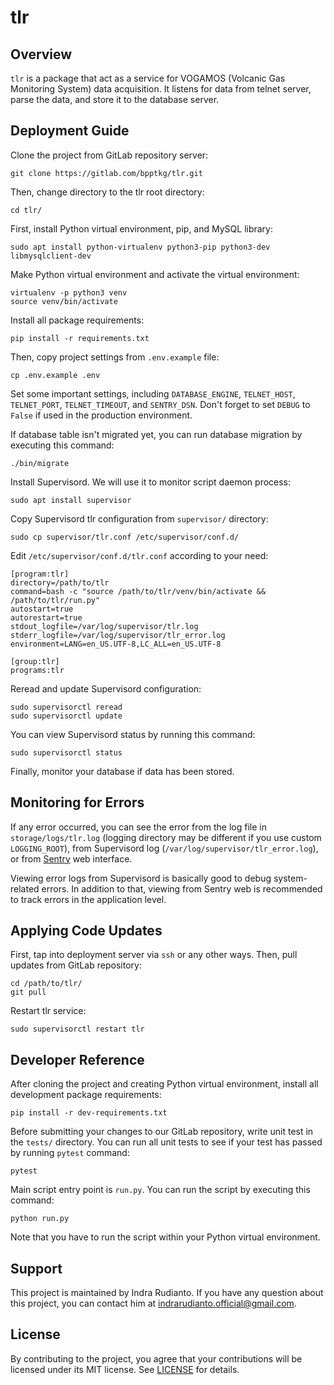 # tlr

## Overview

`tlr` is a package that act as a service for VOGAMOS (Volcanic Gas Monitoring
System) data acquisition. It listens for data from telnet server, parse the
data, and store it to the database server.

## Deployment Guide

Clone the project from GitLab repository server:

    git clone https://gitlab.com/bpptkg/tlr.git

Then, change directory to the tlr root directory:

    cd tlr/

First, install Python virtual environment, pip, and MySQL library:

    sudo apt install python-virtualenv python3-pip python3-dev libmysqlclient-dev

Make Python virtual environment and activate the virtual environment:

    virtualenv -p python3 venv
    source venv/bin/activate

Install all package requirements:

    pip install -r requirements.txt

Then, copy project settings from `.env.example` file:

    cp .env.example .env

Set some important settings, including `DATABASE_ENGINE`, `TELNET_HOST`,
`TELNET_PORT`, `TELNET_TIMEOUT`, and `SENTRY_DSN`. Don't forget to set `DEBUG`
to `False` if used in the production environment.

If database table isn't migrated yet, you can run database migration by
executing this command:

    ./bin/migrate

Install Supervisord. We will use it to monitor script daemon process:

    sudo apt install supervisor

Copy Supervisord tlr configuration from `supervisor/` directory:

    sudo cp supervisor/tlr.conf /etc/supervisor/conf.d/

Edit `/etc/supervisor/conf.d/tlr.conf` according to your need:

    [program:tlr]
    directory=/path/to/tlr
    command=bash -c "source /path/to/tlr/venv/bin/activate && /path/to/tlr/run.py"
    autostart=true
    autorestart=true
    stdout_logfile=/var/log/supervisor/tlr.log
    stderr_logfile=/var/log/supervisor/tlr_error.log
    environment=LANG=en_US.UTF-8,LC_ALL=en_US.UTF-8

    [group:tlr]
    programs:tlr

Reread and update Supervisord configuration:

    sudo supervisorctl reread
    sudo supervisorctl update

You can view Supervisord status by running this command:

    sudo supervisorctl status

Finally, monitor your database if data has been stored.

## Monitoring for Errors

If any error occurred, you can see the error from the log file in
`storage/logs/tlr.log` (logging directory may be different if you use custom
`LOGGING_ROOT`), from Supervisord log (`/var/log/supervisor/tlr_error.log`), or
from [Sentry](https://sentry.io/organizations/bpptkg/issues/?project=5253584)
web interface.

Viewing error logs from Supervisord is basically good to debug system-related
errors. In addition to that, viewing from Sentry web is recommended to track
errors in the application level.

## Applying Code Updates

First, tap into deployment server via `ssh` or any other ways. Then, pull
updates from GitLab repository:

    cd /path/to/tlr/
    git pull

Restart tlr service:

    sudo supervisorctl restart tlr

## Developer Reference

After cloning the project and creating Python virtual environment, install all
development package requirements:

    pip install -r dev-requirements.txt

Before submitting your changes to our GitLab repository, write unit test in the
`tests/` directory. You can run all unit tests to see if your test has passed by
running `pytest` command:

    pytest

Main script entry point is `run.py`. You can run the script by executing this
command:

    python run.py

Note that you have to run the script within your Python virtual environment.

## Support

This project is maintained by Indra Rudianto. If you have any question about
this project, you can contact him at <indrarudianto.official@gmail.com>.

## License

By contributing to the project, you agree that your contributions will be
licensed under its MIT license. See
[LICENSE](https://gitlab.com/bpptkg/tlr/-/blob/master/LICENSE) for details.
